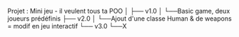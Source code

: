 Projet : Mini jeu - il veulent tous ta POO
│
├── v1.0
│ └──Basic game, deux joueurs prédéfinis
├── v2.0
│ └──Ajout d'une classe Human & de weapons = modif en jeu interactif
└── v3.0
└──X